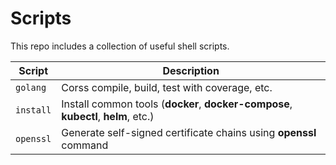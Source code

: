# Scripts

This repo includes a collection of useful shell scripts.

| Script    | Description                                                                        |
|-----------|------------------------------------------------------------------------------------|
| `golang`  | Corss compile, build, test with coverage, etc.                                     |
| `install` | Install common tools (**docker**, **docker-compose**, **kubectl**, **helm**, etc.) | 
| `openssl` | Generate self-signed certificate chains using **openssl** command                  |
